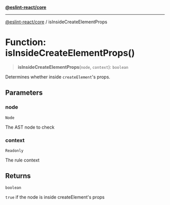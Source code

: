 [**@eslint-react/core**](../README.md)

***

[@eslint-react/core](../README.md) / isInsideCreateElementProps

# Function: isInsideCreateElementProps()

> **isInsideCreateElementProps**(`node`, `context`): `boolean`

Determines whether inside `createElement`'s props.

## Parameters

### node

`Node`

The AST node to check

### context

`Readonly`

The rule context

## Returns

`boolean`

`true` if the node is inside createElement's props
